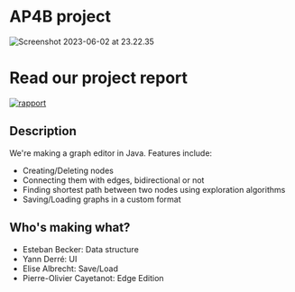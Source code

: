 # AP4B project

![Screenshot 2023-06-02 at 23.22.35](https://i.imgur.com/UsGnJjE.png)


# Read our project report

[![rapport](https://i.imgur.com/eCTqpKr.png)](https://github.com/derreyann/AP4B_project/blob/main/rapport-fixed.pdf)
## Description

We're making a graph editor in Java. Features include:
 - Creating/Deleting nodes
 - Connecting them with edges, bidirectional or not
 - Finding shortest path between two nodes using exploration algorithms
 - Saving/Loading graphs in a custom format

## Who's making what?

- Esteban Becker: Data structure
- Yann Derré: UI
- Elise Albrecht: Save/Load
- Pierre-Olivier Cayetanot: Edge Edition